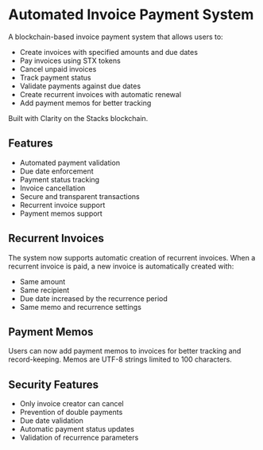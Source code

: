 # Automated Invoice Payment System

A blockchain-based invoice payment system that allows users to:

- Create invoices with specified amounts and due dates
- Pay invoices using STX tokens
- Cancel unpaid invoices
- Track payment status
- Validate payments against due dates
- Create recurrent invoices with automatic renewal
- Add payment memos for better tracking

Built with Clarity on the Stacks blockchain.

## Features

- Automated payment validation
- Due date enforcement
- Payment status tracking
- Invoice cancellation
- Secure and transparent transactions
- Recurrent invoice support
- Payment memos support

## Recurrent Invoices

The system now supports automatic creation of recurrent invoices. When a recurrent invoice is paid,
a new invoice is automatically created with:
- Same amount
- Same recipient
- Due date increased by the recurrence period
- Same memo and recurrence settings

## Payment Memos

Users can now add payment memos to invoices for better tracking and record-keeping. Memos are
UTF-8 strings limited to 100 characters.

## Security Features

- Only invoice creator can cancel
- Prevention of double payments
- Due date validation
- Automatic payment status updates
- Validation of recurrence parameters
